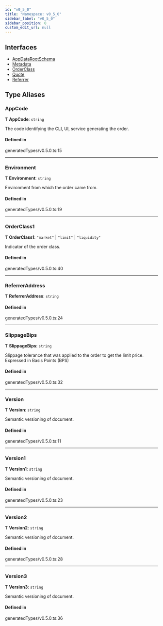 ```yaml
---
id: "v0_5_0"
title: "Namespace: v0_5_0"
sidebar_label: "v0_5_0"
sidebar_position: 0
custom_edit_url: null
---
```


## Interfaces

- [AppDataRootSchema](../interfaces/v0_5_0.AppDataRootSchema.md)
- [Metadata](../interfaces/v0_5_0.Metadata.md)
- [OrderClass](../interfaces/v0_5_0.OrderClass.md)
- [Quote](../interfaces/v0_5_0.Quote.md)
- [Referrer](../interfaces/v0_5_0.Referrer.md)

## Type Aliases

### AppCode

Ƭ **AppCode**: `string`

The code identifying the CLI, UI, service generating the order.

#### Defined in

generatedTypes/v0.5.0.ts:15

___

### Environment

Ƭ **Environment**: `string`

Environment from which the order came from.

#### Defined in

generatedTypes/v0.5.0.ts:19

___

### OrderClass1

Ƭ **OrderClass1**: ``"market"`` \| ``"limit"`` \| ``"liquidity"``

Indicator of the order class.

#### Defined in

generatedTypes/v0.5.0.ts:40

___

### ReferrerAddress

Ƭ **ReferrerAddress**: `string`

#### Defined in

generatedTypes/v0.5.0.ts:24

___

### SlippageBips

Ƭ **SlippageBips**: `string`

Slippage tolerance that was applied to the order to get the limit price. Expressed in Basis Points (BPS)

#### Defined in

generatedTypes/v0.5.0.ts:32

___

### Version

Ƭ **Version**: `string`

Semantic versioning of document.

#### Defined in

generatedTypes/v0.5.0.ts:11

___

### Version1

Ƭ **Version1**: `string`

Semantic versioning of document.

#### Defined in

generatedTypes/v0.5.0.ts:23

___

### Version2

Ƭ **Version2**: `string`

Semantic versioning of document.

#### Defined in

generatedTypes/v0.5.0.ts:28

___

### Version3

Ƭ **Version3**: `string`

Semantic versioning of document.

#### Defined in

generatedTypes/v0.5.0.ts:36
